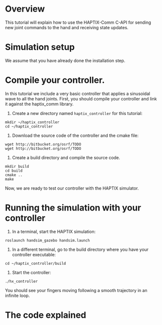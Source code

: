 # Overview

This tutorial will explain how to use the HAPTIX-Comm C-API for sending new
joint commands to the hand and receiving state updates.

# Simulation setup

We assume that you have already done the installation step.

# Compile your controller.

In this tutorial we include a very basic controller that applies a sinusoidal
wave to all the hand joints. First, you should compile your controller and link
it against the haptix_comm library.

1. Create a new directory named `haptix_controller` for this tutorial:

~~~
mkdir ~/haptix_controller
cd ~/haptix_controller
~~~

1. Download the source code of the controller and the cmake file:

~~~
wget http://bitbucket.org/osrf/TODO
wget http://bitbucket.org/osrf/TODO
~~~

1. Create a build directory and compile the source code.

~~~
mkdir build
cd build
cmake ..
make
~~~

Now, we are ready to test our controller with the HAPTIX simulator.

# Running the simulation with your controller

1. In a terminal, start the HAPTIX simulation:

~~~
roslaunch handsim_gazebo handsim.launch
~~~

1. In a different terminal, go to the build directory where you have your
controller executable:

~~~
cd ~/haptix_controller/build
~~~

1. Start the controller:

~~~
./hx_controller
~~~

You should see your fingers moving following a smooth trajectory in an infinite
loop.

# The code explained

<include src='http://bitbucket.org/osrf/gazebo_tutorials/raw/default/haptix_comm/files/hx_controller.c' />
